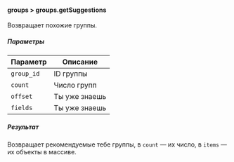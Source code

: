 #### groups > groups.getSuggestions

Возвращает похожие группы.

##### Параметры

|Параметр|Описание|
|--|--|
|`group_id`|ID группы|
|`count`|Число групп|
|`offset`|Ты уже знаешь|
|`fields`|Ты уже знаешь|

##### Результат

Возвращает рекомендуемые тебе группы, в `count` — их число, в `items` — их объекты в массиве.
